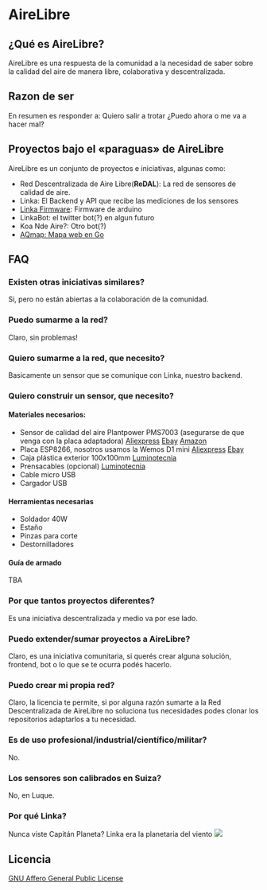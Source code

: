 # AireLibre

## ¿Qué es AireLibre?

AireLibre es una respuesta de la comunidad a la necesidad de saber sobre la calidad del aire de manera libre, colaborativa y descentralizada.

## Razon de ser

En resumen es responder a: Quiero salir a trotar ¿Puedo ahora o me va a hacer mal?

## Proyectos bajo el «paraguas» de AireLibre

AireLibre es un conjunto de proyectos e iniciativas, algunas como:

* Red Descentralizada de Aire Libre(**ReDAL**): La red de sensores de calidad de aire.
* Linka: El Backend y API que recibe las mediciones de los sensores
* [Linka Firmware](https://github.com/garyservin/linka-firmware/): Firmware de arduino
* LinkaBot: el twitter bot(?) en algun futuro
* Koa Nde Aire?: Otro bot(?)
* [AQmap: Mapa web en Go](https://github.com/matiasinsaurralde/aqmap)

## FAQ

### Existen otras iniciativas similares?

Si, pero no están abiertas a la colaboración de la comunidad.

### Puedo sumarme a la red?

Claro, sin problemas!

### Quiero sumarme a la red, que necesito?

Basicamente un sensor que se comunique con Linka, nuestro backend.

### Quiero construir un sensor, que necesito?

#### Materiales necesarios:
* Sensor de calidad del aire Plantpower PMS7003 (asegurarse de que venga con la placa adaptadora) [Aliexpress](https://www.aliexpress.com/item/32784279004.html) [Ebay](https://www.ebay.com/itm/High-Precision-Laser-Dust-Sensor-Module-PM2-5-PM10-for-PMS7003-Cable-for-Arduino/303452433279) [Amazon](https://www.amazon.com/DSLE-Digital-PLANTOWER-PMS7003-Adapter/dp/B08M2F4B9R)
* Placa ESP8266, nosotros usamos la Wemos D1 mini [Aliexpress](https://www.aliexpress.com/item/32787418018.html) [Ebay](https://www.ebay.com/itm/D1-Mini-NodeMcu-4M-bytes-Lua-WIFI-Development-Board-ESP8266-by-WeMos/224207727199)
* Caja plástica exterior 100x100mm [Luminotecnia](https://www.luminotecnia.com.py/producto/1265/Caja-Exterior-Plastica-de-Conexion-100x100)
* Prensacables (opcional) [Luminotecnia](https://www.luminotecnia.com.py/producto/2612/Prensacable-PG-11)
* Cable micro USB
* Cargador USB

#### Herramientas necesarias
* Soldador 40W
* Estaño
* Pinzas para corte
* Destornilladores

#### Guía de armado
TBA

### Por que tantos proyectos diferentes?

Es una iniciativa descentralizada y medio va por ese lado.

### Puedo extender/sumar proyectos a AireLibre?

Claro, es una iniciativa comunitaria, si querés crear alguna solución, frontend, bot o lo que se te ocurra podés hacerlo.

### Puedo crear mi propia red?

Claro, la licencia te permite, si por alguna razón sumarte a la Red Descentralizada de AireLibre no soluciona tus necesidades podes clonar los repositorios adaptarlos a tu necesidad.

### Es de uso profesional/industrial/científico/militar?

No.

### Los sensores son calibrados en Suiza?

No, en Luque.

### Por qué Linka?

Nunca viste Capitán Planeta? Linka era la planetaria del viento
![](https://captainplanetfoundation.org/wp-content/uploads/Linka-1.png)

## Licencia

[GNU Affero General Public License](LICENSE)

